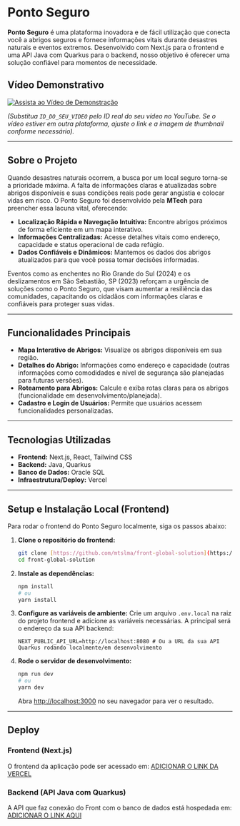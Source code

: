# Ponto Seguro 

**Ponto Seguro** é uma plataforma inovadora e de fácil utilização que conecta você a abrigos seguros e fornece informações vitais durante desastres naturais e eventos extremos. Desenvolvido com Next.js para o frontend e uma API Java com Quarkus para o backend, nosso objetivo é oferecer uma solução confiável para momentos de necessidade.

## Vídeo Demonstrativo

[![Assista ao Vídeo de Demonstração](https://img.youtube.com/vi/SEU_ID_DO_SEU_VIDEO/0.jpg)](https://www.youtube.com/watch?v=ID_DO_SEU_VIDEO)

*(Substitua `ID_DO_SEU_VIDEO` pelo ID real do seu vídeo no YouTube. Se o vídeo estiver em outra plataforma, ajuste o link e a imagem de thumbnail conforme necessário).*

---

## Sobre o Projeto

Quando desastres naturais ocorrem, a busca por um local seguro torna-se a prioridade máxima. A falta de informações claras e atualizadas sobre abrigos disponíveis e suas condições reais pode gerar angústia e colocar vidas em risco. O Ponto Seguro foi desenvolvido pela **MTech** para preencher essa lacuna vital, oferecendo:

* **Localização Rápida e Navegação Intuitiva:** Encontre abrigos próximos de forma eficiente em um mapa interativo.
* **Informações Centralizadas:** Acesse detalhes vitais como endereço, capacidade e status operacional de cada refúgio.
* **Dados Confiáveis e Dinâmicos:** Mantemos os dados dos abrigos atualizados para que você possa tomar decisões informadas.

Eventos como as enchentes no Rio Grande do Sul (2024) e os deslizamentos em São Sebastião, SP (2023) reforçam a urgência de soluções como o Ponto Seguro, que visam aumentar a resiliência das comunidades, capacitando os cidadãos com informações claras e confiáveis para proteger suas vidas.

---

## Funcionalidades Principais

* **Mapa Interativo de Abrigos:** Visualize os abrigos disponíveis em sua região.
* **Detalhes do Abrigo:** Informações como endereço e capacidade (outras informações como comodidades e nível de segurança são planejadas para futuras versões).
* **Roteamento para Abrigos:** Calcule e exiba rotas claras para os abrigos (funcionalidade em desenvolvimento/planejada).
* **Cadastro e Login de Usuários:** Permite que usuários acessem funcionalidades personalizadas.

---

## Tecnologias Utilizadas

* **Frontend:** Next.js, React, Tailwind CSS
* **Backend:** Java, Quarkus
* **Banco de Dados:** Oracle SQL
* **Infraestrutura/Deploy:** Vercel

---

## Setup e Instalação Local (Frontend)

Para rodar o frontend do Ponto Seguro localmente, siga os passos abaixo:

1.  **Clone o repositório do frontend:**
    ```bash
    git clone [https://github.com/mtslma/front-global-solution](https://github.com/mtslma/front-global-solution)
    cd front-global-solution
    ```

2.  **Instale as dependências:**
    ```bash
    npm install
    # ou
    yarn install
    ```

3.  **Configure as variáveis de ambiente:**
    Crie um arquivo `.env.local` na raiz do projeto frontend e adicione as variáveis necessárias. A principal será o endereço da sua API backend:
    ```env
    NEXT_PUBLIC_API_URL=http://localhost:8080 # Ou a URL da sua API Quarkus rodando localmente/em desenvolvimento
    ```

4.  **Rode o servidor de desenvolvimento:**
    ```bash
    npm run dev
    # ou
    yarn dev
    ```
    Abra [http://localhost:3000](http://localhost:3000) no seu navegador para ver o resultado.

---

## Deploy

### Frontend (Next.js)

O frontend da aplicação pode ser acessado em: [ADICIONAR O LINK DA VERCEL]()

### Backend (API Java com Quarkus)

A API que faz conexão do Front com o banco de dados está hospedada em: [ADICIONAR O LINK AQUI]()

